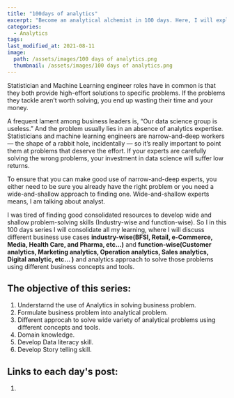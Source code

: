 ```yaml
---
title: "100days of analytics"
excerpt: "Become an analytical alchemist in 100 days. Here, I will explained the analytics using different business use case."
categories:
  - Analytics
tags:
last_modified_at: 2021-08-11
image: 
  path: /assets/images/100 days of analytics.png
  thumbnail: /assets/images/100 days of analytics.png
---
```

Statistician and Machine Learning engineer roles have in common is that they both provide high-effort solutions to specific problems. If the problems they tackle aren’t worth solving, you end up wasting their time and your money.

A frequent lament among business leaders is, “Our data science group is useless.” And the problem usually lies in an absence of analytics expertise. Statisticians and machine learning engineers are narrow-and-deep workers — the shape of a rabbit hole, incidentally — so it’s really important to point them at problems that deserve the effort. If your experts are carefully solving the wrong problems, your investment in data science will suffer low returns.

To ensure that you can make good use of narrow-and-deep experts, you either need to be sure you already have the right problem or you need a wide-and-shallow approach to finding one. Wide-and-shallow experts means, I am talking about analyst.

I was tired of finding good consolidated resources to develop wide and shallow problem-solving skills (Industry-wise and function-wise). So I in this 100 days series I will consolidate all my learning, where I will discuss different business use cases  **industry-wise(BFSI, Retail, e-Commerce, Media, Health Care, and Pharma, etc...)** and  **function-wise(Customer analytics, Marketing analytics, Operation analytics, Sales analytics, Digital analytic, etc... )** and analytics approach to solve those problems using different business concepts and tools.

## The objective of this series:
1. Understarnd the use of Analytics in solving business problem.
2. Formulate business problem into analytical problem.
3. Different approcah to solve wide variety of analytical problems using different concepts and tools.
4. Domain knowledge.
5. Develop Data literacy skill.
6. Develop Story telling skill.

## Links to each day's post:
1. 
